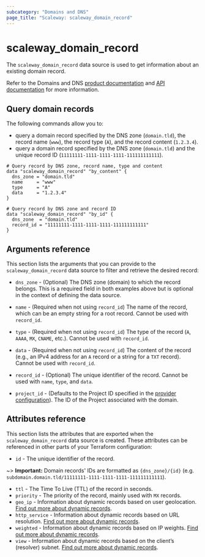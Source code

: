 ```yaml
---
subcategory: "Domains and DNS"
page_title: "Scaleway: scaleway_domain_record"
---
```


# scaleway_domain_record

The `scaleway_domain_record` data source is used to get information about an existing domain record.

Refer to the Domains and DNS [product documentation](https://www.scaleway.com/en/docs/network/domains-and-dns/) and [API documentation](https://www.scaleway.com/en/developers/api/domains-and-dns/) for more information.


## Query domain records

The following commands allow you to:

- query a domain record specified by the DNS zone (`domain.tld`), the record name (`www`), the record type (`A`), and the record content (`1.2.3.4`).
- query a domain record specified by the DNS zone (`domain.tld`) and the unique record ID (`11111111-1111-1111-1111-111111111111`).

```hcl
# Query record by DNS zone, record name, type and content
data "scaleway_domain_record" "by_content" {
  dns_zone = "domain.tld"
  name     = "www"
  type     = "A"
  data     = "1.2.3.4"
}

# Query record by DNS zone and record ID
data "scaleway_domain_record" "by_id" {
  dns_zone  = "domain.tld"
  record_id = "11111111-1111-1111-1111-111111111111"
}
```

## Arguments reference

This section lists the arguments that you can provide to the `scaleway_domain_record` data source to filter and retrieve the desired record:

- `dns_zone` - (Optional) The DNS zone (domain) to which the record belongs. This is a required field in both examples above but is optional in the context of defining the data source.

- `name` - (Required when not using `record_id`) The name of the record, which can be an empty string for a root record. Cannot be used with `record_id`.

- `type` - (Required when not using `record_id`) The type of the record (`A`, `AAAA`, `MX`, `CNAME`, etc.). Cannot be used with `record_id`.

- `data` - (Required when not using `record_id`) The content of the record (e.g., an IPv4 address for an `A` record or a string for a `TXT` record). Cannot be used with `record_id`.

- `record_id` - (Optional) The unique identifier of the record. Cannot be used with `name`, `type`, and `data`.

- `project_id` - (Defaults to the Project ID specified in the [provider configuration](../index.md#project_id)). The ID of the Project associated with the domain.

## Attributes reference

This section lists the attributes that are exported when the `scaleway_domain_record` data source is created. These attributes can be referenced in other parts of your Terraform configuration:

- `id` - The unique identifier of the record.

~> **Important:** Domain records' IDs are formatted as `{dns_zone}/{id}` (e.g. `subdomain.domain.tld/11111111-1111-1111-1111-111111111111`).

- `ttl` - The Time To Live (TTL) of the record in seconds.
- `priority` - The priority of the record, mainly used with `MX` records.
- `geo_ip` - Information about dynamic records based on user geolocation. [Find out more about dynamic records](../resources/domain_record.md#dynamic-records).
- `http_service` - Information about dynamic records based on URL resolution. [Find out more about dynamic records](../resources/domain_record.md#dynamic-records).
- `weighted` - Information about dynamic records based on IP weights. [Find out more about dynamic records](../resources/domain_record.md#dynamic-records).
- `view` - Information about dynamic records based on the client’s (resolver) subnet. [Find out more about dynamic records](../resources/domain_record.md#dynamic-records).
